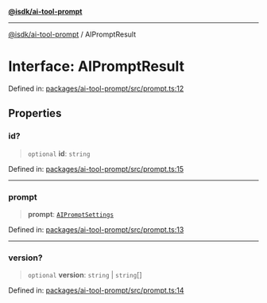 [**@isdk/ai-tool-prompt**](../README.md)

***

[@isdk/ai-tool-prompt](../globals.md) / AIPromptResult

# Interface: AIPromptResult

Defined in: [packages/ai-tool-prompt/src/prompt.ts:12](https://github.com/isdk/ai-tool-prompt.js/blob/88ae2ed1235c29d7d920521dfc5c20e448fa67fc/src/prompt.ts#L12)

## Properties

### id?

> `optional` **id**: `string`

Defined in: [packages/ai-tool-prompt/src/prompt.ts:15](https://github.com/isdk/ai-tool-prompt.js/blob/88ae2ed1235c29d7d920521dfc5c20e448fa67fc/src/prompt.ts#L15)

***

### prompt

> **prompt**: [`AIPromptSettings`](AIPromptSettings.md)

Defined in: [packages/ai-tool-prompt/src/prompt.ts:13](https://github.com/isdk/ai-tool-prompt.js/blob/88ae2ed1235c29d7d920521dfc5c20e448fa67fc/src/prompt.ts#L13)

***

### version?

> `optional` **version**: `string` \| `string`[]

Defined in: [packages/ai-tool-prompt/src/prompt.ts:14](https://github.com/isdk/ai-tool-prompt.js/blob/88ae2ed1235c29d7d920521dfc5c20e448fa67fc/src/prompt.ts#L14)
